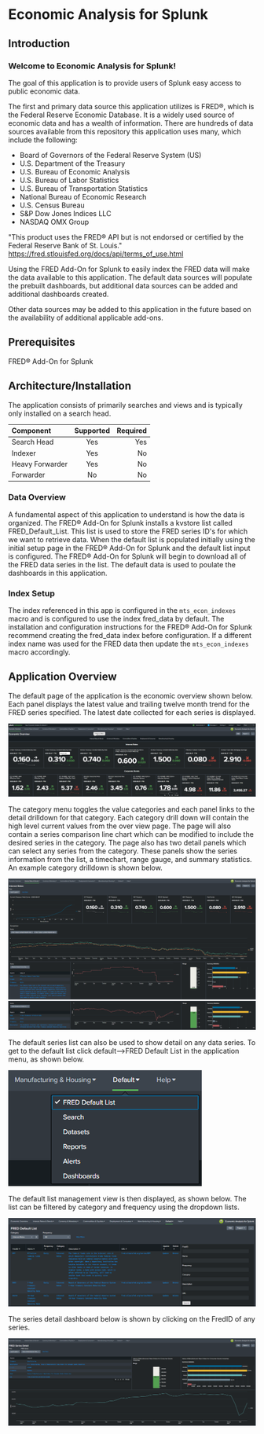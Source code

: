 # Economic Analysis for Splunk

## Introduction
### Welcome to Economic Analysis for Splunk!

The goal of this application is to provide users of Splunk easy access to public economic data.

The first and primary data source this application utilizes is FRED®, which is the Federal Reserve Economic Database. It is a widely used source of economic data and has a wealth of information. There are hundreds of data sources available from this repository this application uses many, which include the following:

- Board of Governors of the Federal Reserve System (US)
- U.S. Department of the Treasury
- U.S. Bureau of Economic Analysis
- U.S. Bureau of Labor Statistics
- U.S. Bureau of Transportation Statistics
- National Bureau of Economic Research
- U.S. Census Bureau
- S&P Dow Jones Indices LLC
- NASDAQ OMX Group


"This product uses the FRED® API but is not endorsed or certified by the Federal Reserve Bank of St. Louis."
https://fred.stlouisfed.org/docs/api/terms_of_use.html

Using the FRED Add-On for Splunk to easily index the FRED data will make the data available to this application. The default data sources will populate the prebuilt dashboards, but additional data sources can be added and additional dashboards created.

Other data sources may be added to this application in the future based on the availability of additional applicable add-ons.

## Prerequisites
FRED® Add-On for Splunk

## Architecture/Installation

The application consists of primarily searches and views and is typically only installed on a search head.

| Component       | Supported   | Required   |
| :---            |    :----:   |  ---:      |
| Search Head     | Yes         | Yes        |
| Indexer         | Yes         | No         |
| Heavy Forwarder | Yes         | No         |
| Forwarder       | No          | No         |


### Data Overview
A fundamental aspect of this application to understand is how the data is organized. The FRED® Add-On for Splunk installs a kvstore list called FRED_Default_List. This list is used to store the FRED series ID's for which we want to retrieve data. When the default list is populated initially using the initial setup page in the FRED® Add-On for Splunk and the default list input is configured. The FRED® Add-On for Splunk will begin to download all of the FRED data series in the list. The default data is used to poulate the dashboards in this application.

### Index Setup
The index referenced in this app is configured in the `mts_econ_indexes` macro and is configured to use the index fred_data by default. The installation and configuration instructions for the FRED® Add-On for Splunk recommend creating the fred_data index before configuration. If a different index name was used for the FRED data then update the `mts_econ_indexes` macro accordingly.



## Application Overview
The default page of the application is the economic overview shown below. Each panel displays the latest value and trailing twelve month trend for the FRED series specified. The latest date collected for each series is displayed.

![Economic Overview](/appserver/static/economic_overview_view.png)

The category menu toggles the value categories and each panel links to the detail drilldown for that category. Each category drill down will contain the high level current values from the over view page. The page will also contain a series comparison line chart which can be modified to include the desired series in the category. The page also has two detail panels which can select any series from the category. These panels show the series information from the list, a timechart, range gauge, and summary statistics. An example category drilldown is shown below.

![Category Drilldown](/appserver/static/category_drilldown_example_view.png)
![Category Drilldown](/appserver/static/category_drilldown_exampleb_view.png)

The default series list can also be used to show detail on any data series. To get to the default list click default-->FRED Default List in the application menu, as shown below.

![Category Drilldown](/appserver/static/help_fred_default_list_menulink01.png)

The default list management view is then displayed, as shown below. The list can be filtered by category and frequency using the dropdown lists.

![Category Drilldown](/appserver/static/help_fred_default_list_view01.png)

The series detail dashboard below is shown by clicking on the FredID of any series.

![Category Drilldown](/appserver/static/series_drilldown_example_view.png)

